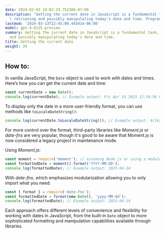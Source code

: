 ```yaml
---
date: 2024-02-03 19:02:33.752386-07:00
description: "Getting the current date in JavaScript is a fundamental task, involving\
  \ retrieving and possibly manipulating today's date and time. Programmers perform\u2026"
lastmod: '2024-03-13T22:45:00.443414-06:00'
model: gpt-4-0125-preview
summary: Getting the current date in JavaScript is a fundamental task, involving retrieving
  and possibly manipulating today's date and time.
title: Getting the current date
weight: 29
---
```


## How to:
In vanilla JavaScript, the `Date` object is used to work with dates and times. Here’s how you can get the current date and time:

```javascript
const currentDate = new Date();
console.log(currentDate); // Example output: Fri Apr 14 2023 12:34:56 GMT+0100 (British Summer Time)
```

To display only the date in a more user-friendly format, you can use methods like `toLocaleDateString()`:

```javascript
console.log(currentDate.toLocaleDateString()); // Example output: 4/14/2023
```

For more control over the format, third-party libraries like *Moment.js* or *date-fns* are very popular, though it's good to be aware that Moment.js is now considered a legacy project in maintenance mode.

Using *Moment.js*:

```javascript
const moment = require('moment'); // assuming Node.js or using a module bundler
const formattedDate = moment().format('YYYY-MM-DD');
console.log(formattedDate); // Example output: 2023-04-14
```

With *date-fns*, which emphasizes modularization allowing you to only import what you need:

```javascript
const { format } = require('date-fns');
const formattedDate = format(new Date(), 'yyyy-MM-dd');
console.log(formattedDate); // Example output: 2023-04-14
```

Each approach offers different levels of convenience and flexibility for working with dates in JavaScript, from the built-in `Date` object to more sophisticated formatting and manipulation capabilities available through libraries.
